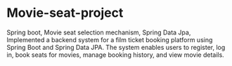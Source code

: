 # Movie-seat-project
Spring boot, Movie seat selection mechanism, Spring Data Jpa,
Implemented a backend system for a film ticket booking platform using Spring Boot and Spring Data JPA. The system enables users to register, log in, book seats for movies, manage booking history, and view movie details.

